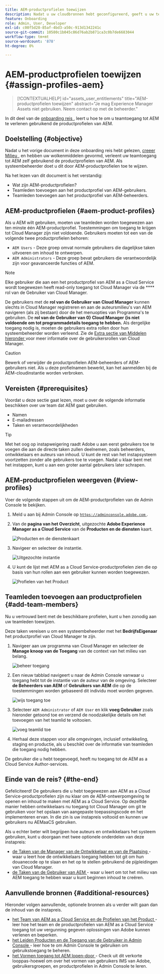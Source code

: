 ```yaml
---
title: AEM-productprofielen toewijzen
description: Nadat u uw cloudbronnen hebt geconfigureerd, geeft u uw team toegang tot AEM zelf met behulp van AEM-productprofielen.
feature: Onboarding
role: Admin, User, Developer
exl-id: c00f5d28-85af-4bd3-a50c-913d1342241c
source-git-commit: 10580c1b045c86d76ab2b871ca3c0b7de6683044
workflow-type: tm+mt
source-wordcount: '878'
ht-degree: 0%

---
```


# AEM-productprofielen toewijzen {#assign-profiles-aem}

>[!CONTEXTUALHELP]
>id="assets_user_entitlements"
>title="AEM-productprofielen toewijzen"
>abstract="Je mag Experience Manager Assets niet gebruiken. Neem contact op met de beheerder."

In dit deel van de [ onboarding reis ](overview.md), leert u hoe te om u teamtoegang tot AEM te verlenen gebruikend de productprofielen van AEM.

## Doelstelling {#objective}

Nadat u het vorige document in deze onboarding reis hebt gelezen, [ creeer Milieu ](create-environments.md), en hebben uw wolkenmiddelen gevormd, verleent uw teamtoegang tot AEM zelf gebruikend de productprofielen van AEM. Als systeembeheerder doet u dit door AEM-productprofielen toe te wijzen.

Na het lezen van dit document is het verstandig:

* Wat zijn AEM-productprofielen?
* Teamleden toevoegen aan het productprofiel van AEM-gebruikers.
* Teamleden toevoegen aan het productprofiel van AEM-beheerders.

## AEM-productprofielen {#aem-product-profiles}

Als u AEM wilt gebruiken, moeten uw teamleden worden toegewezen aan ten minste één AEM-productprofiel. Toestemmingen om toegang te krijgen tot Cloud Manager zijn niet voldoende. Gebruikers moeten tot een van de volgende twee productprofielen behoren:

* `AEM Users` - Deze groep omvat normale gebruikers die dagelijkse taken uitvoeren om inhoud te ontwerpen.
* `AEM Administrators` - Deze groep bevat gebruikers die verantwoordelijk zijn voor geavanceerde functies of AEM.

>[!NOTE]
>
>Elke gebruiker die aan een het productprofiel van AEM as a Cloud Service wordt toegewezen heeft read-only toegang tot Cloud Manager via de **** rol van de Gebruiker van Cloud Manager.
>
>De gebruikers met de **rol van de Gebruiker van Cloud Manager** kunnen slechts in Cloud Manager registreren en aan de auteursmilieu&#39;s van AEM navigeren (als zij bestaan) door de het menuopties van Programma&#39;s te gebruiken. De **rol van de Gebruiker van 0} Cloud Manager {is niet voldoende om tot programmadetails toegang te hebben.** Als dergelijke toegang nodig is, moeten de gebruikers extra rollen door hun systeembeheerder worden verleend.
>Zie de [ Extra sectie van Middelen hieronder ](#additional-resources) voor meer informatie over de gebruikersrollen van Cloud Manager.

>[!CAUTION]
>
>Bewerk of verwijder de productprofielen AEM-beheerders of AEM-gebruikers niet. Als u deze profielnamen bewerkt, kan het aanmelden bij de AEM-cloudinstantie worden verbroken.

## Vereisten {#prerequisites}

Voordat u deze sectie gaat lezen, moet u over de volgende informatie beschikken over uw team dat AEM gaat gebruiken.

* Namen
* E-mailadressen
* Taken en verantwoordelijkheden

>[!TIP]
>
>Met het oog op instapweigering raadt Adobe u aan eerst gebruikers toe te voegen die aan de directe taken zullen deelnemen, zoals beheerders, ontwikkelaars en auteurs van inhoud. U kunt de rest van het instapsysteem voortzetten zonder alle gebruikers toe te voegen. Nadat u klaar bent met het instappen, kunt u aan een groter aantal gebruikers later schrapen.

## AEM-productprofielen weergeven {#view-profiles}

Voer de volgende stappen uit om de AEM-productprofielen van de Admin Console te bekijken.

1. Meld u aan bij Admin Console op [`https://adminconsole.adobe.com` ](https://adminconsole.adobe.com) .

1. Van de **pagina van het Overzicht**, uitgezochte **Adobe Experience Manager as a Cloud Service** van de **Producten en de diensten** kaart.

   ![ Producten en de dienstenkaart ](/help/journey-onboarding/assets/assign-team1.png)

1. Navigeer en selecteer de instantie.

   ![ Uitgezochte instantie ](/help/journey-onboarding/assets/cloud-profiles-1.png)

1. U kunt de lijst met AEM as a Cloud Service-productprofielen zien die op basis van hun rollen aan een gebruiker kunnen worden toegewezen.

   ![ Profielen van het Product ](/help/journey-onboarding/assets/cloud-profiles-2.png)

## Teamleden toevoegen aan productprofielen {#add-team-members}

Nu u vertrouwd bent met de beschikbare profielen, kunt u hen zonodig aan uw teamleden toewijzen.

Deze taken vereisen u om een systeembeheerder met het **BedrijfsEigenaar** het productprofiel van Cloud Manager te zijn.

1. Navigeer aan uw programma van Cloud Manager en selecteer de **Manage knoop van de Toegang** van de context van het milieu van belang.

   ![ beheer toegang ](/help/journey-onboarding/assets/add-team1.png)

1. Een nieuw tabblad navigeert u naar de Admin Console vanwaar u toegang hebt tot de instantie van de auteur van de omgeving. Selecteer **de Beheerders van AEM** of **Gebruikers van AEM** die op de toestemmingen worden gebaseerd dit individu moet worden gegeven.

   ![ wijs toegang ](/help/journey-onboarding/assets/add-team2.png) toe

1. Selecteer `AEM Administrator` of `AEM User` en klik **voeg Gebruiker** zoals hieronder getoond toe en verzend de noodzakelijke details om het toevoegen van het teamlid te voltooien.

   ![ voeg teamlid ](/help/journey-onboarding/assets/add-team3.png) toe

1. Herhaal deze stappen voor alle omgevingen, inclusief ontwikkeling, staging en productie, als u beschikt over de informatie van teamleden die toegang nodig hebben.

De gebruiker die u hebt toegevoegd, heeft nu toegang tot de AEM as a Cloud Service Author-services.

## Einde van de reis? {#the-end}

Gefeliciteerd! De gebruikers die u hebt toegewezen aan AEM as a Cloud Service-productprofielen zijn nu klaar om de AEM-ontwerpomgeving te openen en inhoud te maken met AEM as a Cloud Service. Op dezelfde manier hebben ontwikkelaars nu toegang tot Cloud Manager om git te gebruiken voor het opslaan van aangepaste toepassingscode en het implementeren ervan. In die zin is uw instapreis voltooid en kunnen uw gebruikers nu AEMaaCS gebruiken.

Als u echter beter wilt begrijpen hoe auteurs en ontwikkelaars het systeem gebruiken, kunt u doorgaan met twee optionele onderdelen van deze instapreis:

* [ de Taken van de Manager van de Ontwikkelaar en van de Plaatsing ](developers.md) - waar u leert hoe de ontwikkelaars toegang hebben tot git om hun douanecode op te slaan en het op te stellen gebruikend de pijpleidingen van Cloud Manager.
* [ de Taken van de Gebruiker van AEM ](aem-users.md) - waar u leert om tot het milieu van AEM toegang te hebben waar u kunt beginnen inhoud te creëren.

## Aanvullende bronnen {#additional-resources}

Hieronder volgen aanvullende, optionele bronnen als u verder wilt gaan dan de inhoud van de instapreis.

* [ het Team van AEM as a Cloud Service en de Profielen van het Product ](/help/onboarding/aem-cs-team-product-profiles.md) - leer hoe het team en de productprofielen van AEM as a Cloud Service toegang tot uw vergunning gegeven oplossingen van Adobe kunnen verlenen en beperken.
* [ het Leiden Producten en de Toegang van de Gebruiker in Admin Console ](/help/security/ims-support.md#managing-products-and-user-access-in-admin-console) - leer hoe te om Admin Console te gebruiken om gebruikstoegang te beheren.
* [ het Vormen toegang tot AEM lopen-door ](https://experienceleague.adobe.com/docs/experience-manager-learn/cloud-service/accessing/walk-through.html) - Check uit dit verkorte looppas-hoewel om over het vormen van gebruikers IMS van Adobe, gebruikersgroepen, en productprofielen in Admin Console te leren.


